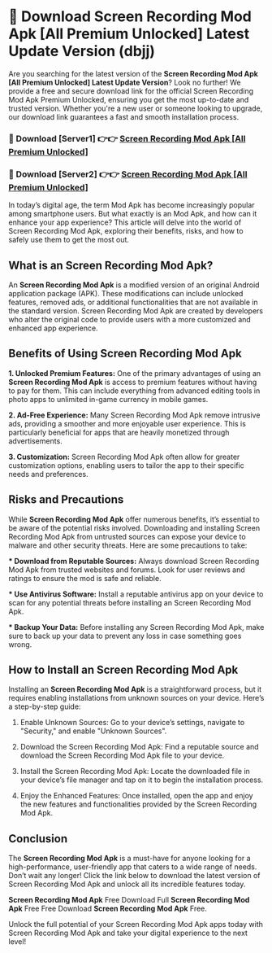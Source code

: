 # 🤖 Download Screen Recording Mod Apk [All Premium Unlocked] Latest Update Version (dbjj)

Are you searching for the latest version of the <strong>Screen Recording Mod Apk [All Premium Unlocked] Latest Update Version</strong>? Look no further! We provide a free and secure download link for the official Screen Recording Mod Apk Premium Unlocked, ensuring you get the most up-to-date and trusted version. Whether you're a new user or someone looking to upgrade, our download link guarantees a fast and smooth installation process.


<h3>📌 Download [Server1] 👉👉 <a href="https://hapymods.com?title=Screen+Recording+Mod+Apk&ref=3B1">Screen Recording Mod Apk [All Premium Unlocked]</a></h3>

<h3>📌 Download [Server2] 👉👉 <a href="https://hapymods.com?title=Screen+Recording+Mod+Apk&ref=3B1">Screen Recording Mod Apk [All Premium Unlocked]</a></h3>


In today’s digital age, the term Mod Apk has become increasingly popular among smartphone users. But what exactly is an Mod Apk, and how can it enhance your app experience? This article will delve into the world of Screen Recording Mod Apk, exploring their benefits, risks, and how to safely use them to get the most out.


<h2>What is an Screen Recording Mod Apk?</h2>

An <strong>Screen Recording Mod Apk</strong> is a modified version of an original Android application package (APK). These modifications can include unlocked features, removed ads, or additional functionalities that are not available in the standard version. Screen Recording Mod Apk are created by developers who alter the original code to provide users with a more customized and enhanced app experience.


<h2>Benefits of Using Screen Recording Mod Apk</h2>

<strong> 1. Unlocked Premium Features:</strong> One of the primary advantages of using an <strong>Screen Recording Mod Apk</strong> is access to premium features without having to pay for them. This can include everything from advanced editing tools in photo apps to unlimited in-game currency in mobile games.

<strong> 2. Ad-Free Experience:</strong> Many Screen Recording Mod Apk remove intrusive ads, providing a smoother and more enjoyable user experience. This is particularly beneficial for apps that are heavily monetized through advertisements.

<strong> 3. Customization:</strong> Screen Recording Mod Apk often allow for greater customization options, enabling users to tailor the app to their specific needs and preferences.


<h2>Risks and Precautions</h2>

While <strong>Screen Recording Mod Apk</strong> offer numerous benefits, it’s essential to be aware of the potential risks involved. Downloading and installing Screen Recording Mod Apk from untrusted sources can expose your device to malware and other security threats. Here are some precautions to take:

<strong> * Download from Reputable Sources:</strong> Always download Screen Recording Mod Apk from trusted websites and forums. Look for user reviews and ratings to ensure the mod is safe and reliable.

<strong> * Use Antivirus Software:</strong> Install a reputable antivirus app on your device to scan for any potential threats before installing an Screen Recording Mod Apk.

<strong> * Backup Your Data:</strong> Before installing any Screen Recording Mod Apk, make sure to back up your data to prevent any loss in case something goes wrong.


<h2>How to Install an Screen Recording Mod Apk</h2>

Installing an <strong>Screen Recording Mod Apk</strong> is a straightforward process, but it requires enabling installations from unknown sources on your device. Here’s a step-by-step guide:

 1. Enable Unknown Sources: Go to your device’s settings, navigate to "Security," and enable "Unknown Sources".

 2. Download the Screen Recording Mod Apk: Find a reputable source and download the Screen Recording Mod Apk file to your device.

 3. Install the Screen Recording Mod Apk: Locate the downloaded file in your device’s file manager and tap on it to begin the installation process.

 4. Enjoy the Enhanced Features: Once installed, open the app and enjoy the new features and functionalities provided by the Screen Recording Mod Apk.


<h2><strong>Conclusion</strong></h2>

The <strong>Screen Recording Mod Apk</strong> is a must-have for anyone looking for a high-performance, user-friendly app that caters to a wide range of needs. Don’t wait any longer! Click the link below to download the latest version of Screen Recording Mod Apk and unlock all its incredible features today.

<strong>Screen Recording Mod Apk</strong> Free Download Full <strong>Screen Recording Mod Apk</strong> Free Free Download <strong>Screen Recording Mod Apk</strong> Free.

Unlock the full potential of your Screen Recording Mod Apk apps today with Screen Recording Mod Apk and take your digital experience to the next level!